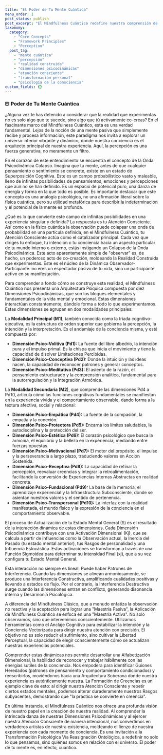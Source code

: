 ```yaml
---
title: "El Poder de Tu Mente Cuántica"
menu_order: 1
post_status: publish
post_excerpt: "El Mindfulness Cuántico redefine nuestra comprensión de la realidad interior, presentando la mente no como un receptor pasivo, sino como un creador activo de la experiencia. Este enfoque explora cómo nuestras percepciones, intenciones y atención consciente dan forma a la realidad que vivimos, a través de la interacción de diez dimensiones psicodinámicas fundamentales."
taxonomy:
  category:
    - "Core Concepts"
    - "Framework Principles"
    - "Perception"
  post_tag:
    - "mente cuántica"
    - "percepción"
    - "realidad construida"
    - "dimensiones psicodinámicas"
    - "atención consciente"
    - "transformación personal"
    - "psicología de la consciencia"
custom_fields: {}
---
```


### El Poder de Tu Mente Cuántica

¿Alguna vez te has detenido a considerar que la realidad que experimentas no es solo algo que te sucede, sino algo que tú activamente co-creas? En el fascinante marco del Mindfulness Cuántico, esta es una verdad fundamental. Lejos de la noción de una mente pasiva que simplemente recibe y procesa información, este paradigma nos invita a explorar un universo interior vibrante y dinámico, donde nuestra conciencia es el arquitecto principal de nuestra experiencia. Aquí, la percepción es una fuerza generativa, no meramente un filtro.

En el corazón de este entendimiento se encuentra el concepto de la Onda Psicodinámica Colapso. Imagina que tu mente, antes de que cualquier pensamiento o sentimiento se concrete, existe en un estado de Superposición Cognitiva. Este es un campo probabilístico vasto y maleable, lleno de infinitas posibilidades de pensamientos, emociones y percepciones que aún no se han definido. Es un espacio de potencial puro, una danza de energía y forma en la que todo es posible. Es importante destacar que este concepto es una analogía psicológica, no una afirmación literal sobre la física cuántica, pero su utilidad metafórica para describir la indeterminación y el potencial de la mente es profunda.

¿Qué es lo que convierte este campo de infinitas posibilidades en una experiencia singular y definida? La respuesta es tu Atención Consciente. Así como en la física cuántica la observación puede colapsar una onda de probabilidad en una partícula definida, en el Mindfulness Cuántico, tu Atención Consciente actúa como el catalizador principal. Cada vez que diriges tu enfoque, tu intención o tu conciencia hacia un aspecto particular de tu mundo interno o externo, estás instigando un Colapso de la Onda Psicodinámica. Este acto aparentemente simple de "observar" es, de hecho, un poderoso acto de co-creación, moldeando la Realidad Construida que experimentas. Este es el núcleo de la Dinámica Observador-Participante: no eres un espectador pasivo de tu vida, sino un participante activo en su manifestación.

Para comprender a fondo cómo se construye esta realidad, el Mindfulness Cuántico nos presenta una Arquitectura Psíquica compuesta por diez Dimensiones Psicodinámicas, que son los bloques elementales y fundamentales de la vida mental y emocional. Estas dimensiones interactúan constantemente, dándole forma a todo lo que experimentamos. Estas dimensiones se agrupan en dos modalidades principales:

La **Modalidad Principal (M1)**, también conocida como la tríada cognitivo-ejecutiva, es la estructura de orden superior que gobierna la percepción, la intención y la interpretación. Es el andamiaje de la conciencia misma, y está compuesta por:
*   **Dimensión Psico-Volitiva (Pd1):** La fuente del libre albedrío, la intención pura y el impulso primal. Es la chispa que inicia el movimiento y tiene la capacidad de disolver Limitaciones Percibidas.
*   **Dimensión Psico-Conceptiva (Pd2):** Donde la intuición y las ideas nacen, la capacidad de reconocer patrones y generar conceptos.
*   **Dimensión Psico-Meditativa (Pd3):** El asiento de la razón, el pensamiento estructurado y la comprensión analítica, fundamental para la autorregulación y la Integración Armónica.

La **Modalidad Secundaria (M2)**, que comprende las dimensiones Pd4 a Pd10, articula cómo las funciones cognitivas fundamentales se manifiestan en la experiencia vivida y el comportamiento observable, dando forma a la textura afectiva, social y relacional:
*   **Dimensión Psico-Empática (Pd4):** La fuente de la compasión, la empatía y la conexión.
*   **Dimensión Psico-Protectora (Pd5):** Encarna los límites saludables, la autodisciplina y la protección del ser.
*   **Dimensión Psico-Estética (Pd6):** El corazón psicológico que busca la armonía, el equilibrio y la belleza en la experiencia, mediando entre fuerzas opuestas.
*   **Dimensión Psico-Motivacional (Pd7):** El motor del propósito, el impulso y la perseverancia a largo plazo, traduciendo valores en Acción Sostenida.
*   **Dimensión Psico-Receptiva (Pd8):** La capacidad de refinar la percepción, reevaluar creencias y integrar la retroalimentación, facilitando la conversión de Experiencias Internas Abstractas en realidad concreta.
*   **Dimensión Psico-Fundacional (Pd9):** La base de la memoria, el aprendizaje experiencial y la Infraestructura Subconsciente, donde se asientan nuestros valores y el sentido de pertenencia.
*   **Dimensión Psico-Transpersonal (Pd10):** La interfaz con la realidad manifestada, el mundo físico y la expresión de la conciencia en el comportamiento observable.

El proceso de Actualización de tu Estado Mental General (S) es el resultado de la interacción dinámica de estas dimensiones. Cada Dimensión Psicodinámica contribuye con una Activación Dimensional (Kj), que se calcula a partir de influencias como la Observación actual, la Inercia del Pasado (tu estado mental anterior), tus Rasgos de personalidad y una Influencia Estocástica. Estas activaciones se transforman a través de una Función Sigmoidea para determinar su Intensidad Final (xj), que a su vez configura tu Estado Mental General.

Esta interacción no siempre es lineal. Puede haber Patrones de Interferencia. Cuando las dimensiones se alinean armoniosamente, se produce una Interferencia Constructiva, amplificando cualidades positivas y llevando a estados de flujo. Por el contrario, la Interferencia Destructiva surge cuando las dimensiones entran en conflicto, generando disonancia interna y Desarmonía Psicológica.

A diferencia del Mindfulness Clásico, que a menudo enfatiza la observación no reactiva y la aceptación para lograr una "Maestría Pasiva", la Aplicación de Mindfulness Cuántico se enfoca en una "Maestría Activa". No solo observamos, sino que intervenimos conscientemente. Utilizamos herramientas como el Anclaje Cognitivo para estabilizar la intención y la Conciencia Vectorizada para dirigir nuestra atención con precisión. El objetivo no es solo reducir el sufrimiento, sino cultivar la Libertad Perceptual, la capacidad de elegir conscientemente cómo se actualizan nuestras experiencias potenciales.

Comprender estas dinámicas nos permite desarrollar una Alfabetización Dimensional, la habilidad de reconocer y trabajar hábilmente con las energías sutiles de la conciencia. Nos empodera para identificar Guiones Heredados (patrones de pensamiento y comportamiento condicionados) y reescribirlos, moviéndonos hacia una Arquitectura Soberana donde nuestra experiencia es auténticamente nuestra. La Formación de Creencias es un ejemplo clave de esto: al dirigir nuestra Atención Consciente y repetir ciertos estados mentales, podemos alterar duraderamente nuestros Rasgos subyacentes, demostrando que "la práctica se convierte en creencia".

En última instancia, el Mindfulness Cuántico nos ofrece una profunda visión de nuestro papel en la creación de nuestra realidad. Al comprender la intrincada danza de nuestras Dimensiones Psicodinámicas y al ejercer nuestra Atención Consciente de manera intencional, nos convertimos en verdaderos artistas de nuestra existencia, moldeando el lienzo de nuestra experiencia con cada momento de conciencia. Es una invitación a la Transformación Psicológica Vía Reasignación Ontológica, a redefinir no solo lo que pensamos, sino quiénes somos en relación con el universo. El poder de tu mente es, en efecto, cuántico.